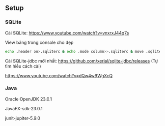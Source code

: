 
## Setup
### SQLite
Cài SQLite: https://www.youtube.com/watch?v=vnxrxJ44q7s

View bảng trong console cho đẹp 
```bash
echo .header on>.sqliterc & echo .mode column>>.sqliterc & move .sqliterc %USERPROFILE%
```

Cài SQLite-jdbc mới nhất: https://github.com/xerial/sqlite-jdbc/releases
(Tự tìm hiểu cách cài)

https://www.youtube.com/watch?v=dQw4w9WgXcQ
### Java

Oracle OpenJDK 23.0.1

JavaFX-sdk-23.0.1

junit-jupiter-5.9.0
